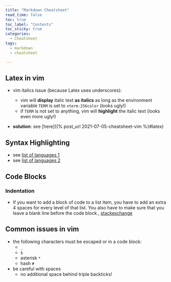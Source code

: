 ```yaml
---
title: "Markdown Cheatsheet"
read_time: false
toc: true
toc_label: "Contents"
toc_sticky: true
categories:
  - Cheatsheet
tags:
  - markdown
  - cheatsheet

---
```


## Latex in vim

- vim italics issue (because Latex uses underscores):
    - vim will **display** italic text **as italics** as long as the environment variable `TERM` is set to `xterm-256color` (looks ugly!)
    - if `TERM` is not set to anything, vim will **highlight** the italic text (looks even more ugly!)

- **solution**: see [here]({% post_url 2021-07-05-cheatsheet-vim %}#latex)

## Syntax Highlighting

- see [list of languages 1](https://support.codebasehq.com/articles/tips-tricks/syntax-highlighting-in-markdown)
- see [list of languages 2](https://docs.readme.com/rdmd/docs/code-blocks#language-support)

## Code Blocks

### Indentation

- If you want to add a block of code to a list item, you have to add an extra 4 spaces for every level of that list. You also have to make sure that you leave a blank line before the code block., [stackexchange](https://meta.stackexchange.com/a/7837)

## Common issues in vim

- the following characters must be escaped or in a code block:
  - `_` 
  - `$`
  - asterisk `*`
  - hash `#`
- be careful with spaces
  - no additional space behind triple backticks!
